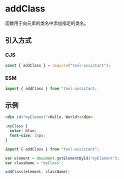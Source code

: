 # addClass

函数用于向元素的类名中添加指定的类名。

## 引入方式

### CJS

```javascript
const { addClass } = require("tool-assistant");
```

### ESM

```javascript
import { addClass } from "tool-assistant;
```

## 示例

```html
<div id="myElement">Hello, World!</div>
```

```css
.myClass {
  color: blue;
  font-size: 20px;
}
```

```javascript
import { addClass } from "tool-assistant";

var element = document.getElementById("myElement");
var className = "myClass";

addClass(element, className);
```
